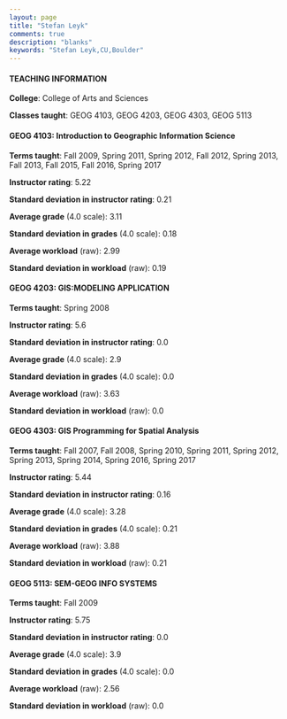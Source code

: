 ```yaml
---
layout: page
title: "Stefan Leyk" 
comments: true
description: "blanks"
keywords: "Stefan Leyk,CU,Boulder"
---
```

<head>
<script src="https://ajax.googleapis.com/ajax/libs/jquery/2.1.3/jquery.min.js"></script>
<script src="https://dl.dropboxusercontent.com/s/pc42nxpaw1ea4o9/highcharts.js?dl=0"></script>
<!-- <script src="../assets/js/highcharts.js"></script> -->
<style type="text/css">@font-face {
	font-family: "Bebas Neue";
	src: url(https://www.filehosting.org/file/details/544349/BebasNeue Regular.otf) format("opentype");
	}
	h1.Bebas { 
		font-family: "Bebas Neue", Verdana, Tahoma;
	}
</style>
</head>
	   
#### TEACHING INFORMATION

**College**: College of Arts and Sciences

**Classes taught**: GEOG 4103, GEOG 4203, GEOG 4303, GEOG 5113

#### GEOG 4103: Introduction to Geographic Information Science

**Terms taught**: Fall 2009, Spring 2011, Spring 2012, Fall 2012, Spring 2013, Fall 2013, Fall 2015, Fall 2016, Spring 2017

**Instructor rating**: 5.22

**Standard deviation in instructor rating**: 0.21

**Average grade** (4.0 scale): 3.11

**Standard deviation in grades** (4.0 scale): 0.18

**Average workload** (raw): 2.99

**Standard deviation in workload** (raw): 0.19

#### GEOG 4203: GIS:MODELING APPLICATION

**Terms taught**: Spring 2008

**Instructor rating**: 5.6

**Standard deviation in instructor rating**: 0.0

**Average grade** (4.0 scale): 2.9

**Standard deviation in grades** (4.0 scale): 0.0

**Average workload** (raw): 3.63

**Standard deviation in workload** (raw): 0.0

#### GEOG 4303: GIS Programming for Spatial Analysis

**Terms taught**: Fall 2007, Fall 2008, Spring 2010, Spring 2011, Spring 2012, Spring 2013, Spring 2014, Spring 2016, Spring 2017

**Instructor rating**: 5.44

**Standard deviation in instructor rating**: 0.16

**Average grade** (4.0 scale): 3.28

**Standard deviation in grades** (4.0 scale): 0.21

**Average workload** (raw): 3.88

**Standard deviation in workload** (raw): 0.21

#### GEOG 5113: SEM-GEOG INFO SYSTEMS

**Terms taught**: Fall 2009

**Instructor rating**: 5.75

**Standard deviation in instructor rating**: 0.0

**Average grade** (4.0 scale): 3.9

**Standard deviation in grades** (4.0 scale): 0.0

**Average workload** (raw): 2.56

**Standard deviation in workload** (raw): 0.0

